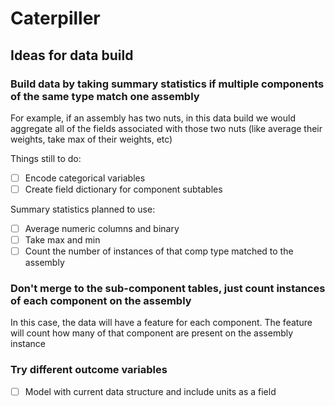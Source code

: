 # Caterpiller

## Ideas for data build

### Build data by taking summary statistics if multiple components of the same type match one assembly
For example, if an assembly has two nuts, in this data build we would aggregate all of the fields associated with those two nuts (like average their weights, take max of their weights, etc) 

Things still to do:
- [ ] Encode categorical variables
- [ ] Create field dictionary for component subtables

Summary statistics planned to use:
- [ ] Average numeric columns and binary
- [ ] Take max and min
- [ ] Count the number of instances of that comp type matched to the assembly

### Don't merge to the sub-component tables, just count instances of each component on the assembly
In this case, the data will have a feature for each component. The feature will count how many of that component are present on the assembly instance

### Try different outcome variables

- [ ] Model with current data structure and include units as a field


